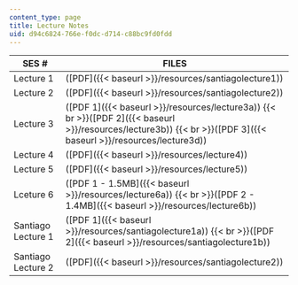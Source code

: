 ```yaml
---
content_type: page
title: Lecture Notes
uid: d94c6824-766e-f0dc-d714-c88bc9fd0fdd
---
```


| SES # | FILES |
| --- | --- |
| Lecture 1 | ([PDF]({{< baseurl >}}/resources/santiagolecture1)) |
| Lecture 2 | ([PDF]({{< baseurl >}}/resources/santiagolecture2)) |
| Lecture 3 | ([PDF 1]({{< baseurl >}}/resources/lecture3a))  {{< br >}}([PDF 2]({{< baseurl >}}/resources/lecture3b))  {{< br >}}([PDF 3]({{< baseurl >}}/resources/lecture3d)) |
| Lecture 4 | ([PDF]({{< baseurl >}}/resources/lecture4)) |
| Lecture 5 | ([PDF]({{< baseurl >}}/resources/lecture5)) |
| Lceture 6 | ([PDF 1 - 1.5MB]({{< baseurl >}}/resources/lecture6a))  {{< br >}}([PDF 2 - 1.4MB]({{< baseurl >}}/resources/lecture6b)) |
| Santiago Lecture 1 | ([PDF 1]({{< baseurl >}}/resources/santiagolecture1a))  {{< br >}}([PDF 2]({{< baseurl >}}/resources/santiagolecture1b)) |
| Santiago Lecture 2 | ([PDF]({{< baseurl >}}/resources/santiagolecture2))